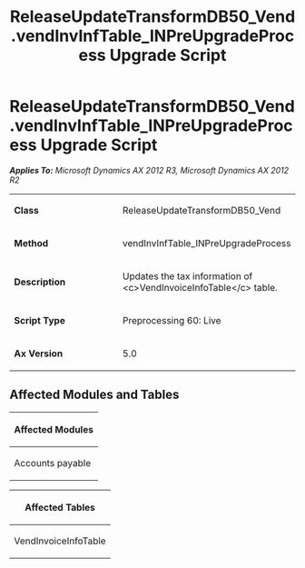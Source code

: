 ﻿---
title: ReleaseUpdateTransformDB50_Vend.vendInvInfTable_INPreUpgradeProcess Upgrade Script
TOCTitle: ReleaseUpdateTransformDB50_Vend.vendInvInfTable_INPreUpgradeProcess Upgrade Script
ms:assetid: c85493a6-cc34-b105-a6eb-913be7df8095
ms:mtpsurl: https://msdn.microsoft.com/en-us/library/JJ719584(v=AX.60)
ms:contentKeyID: 49711151
ms.date: 05/18/2015
mtps_version: v=AX.60
---

# ReleaseUpdateTransformDB50\_Vend.vendInvInfTable\_INPreUpgradeProcess Upgrade Script 


_**Applies To:** Microsoft Dynamics AX 2012 R3, Microsoft Dynamics AX 2012 R2_

<table>
<colgroup>
<col style="width: 50%" />
<col style="width: 50%" />
</colgroup>
<tbody>
<tr class="odd">
<td><p><strong>Class</strong></p></td>
<td><p>ReleaseUpdateTransformDB50_Vend</p></td>
</tr>
<tr class="even">
<td><p><strong>Method</strong></p></td>
<td><p>vendInvInfTable_INPreUpgradeProcess</p></td>
</tr>
<tr class="odd">
<td><p><strong>Description</strong></p></td>
<td><p>Updates the tax information of &lt;c&gt;VendInvoiceInfoTable&lt;/c&gt; table.</p></td>
</tr>
<tr class="even">
<td><p><strong>Script Type</strong></p></td>
<td><p>Preprocessing 60: Live</p></td>
</tr>
<tr class="odd">
<td><p><strong>Ax Version</strong></p></td>
<td><p>5.0</p></td>
</tr>
</tbody>
</table>


## Affected Modules and Tables

<table>
<colgroup>
<col style="width: 100%" />
</colgroup>
<thead>
<tr class="header">
<th><p>Affected Modules</p></th>
</tr>
</thead>
<tbody>
<tr class="odd">
<td><p>Accounts payable</p></td>
</tr>
</tbody>
</table>


<table>
<colgroup>
<col style="width: 100%" />
</colgroup>
<thead>
<tr class="header">
<th><p>Affected Tables</p></th>
</tr>
</thead>
<tbody>
<tr class="odd">
<td><p>VendInvoiceInfoTable</p></td>
</tr>
</tbody>
</table>

  


